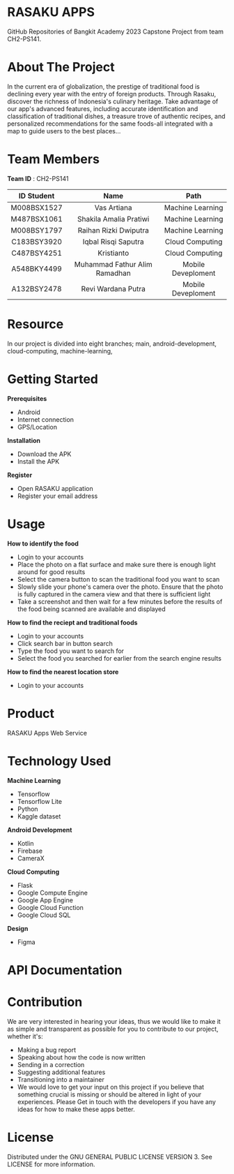 # RASAKU APPS
GitHub Repositories of Bangkit Academy 2023 Capstone Project from team CH2-PS141.

# About The Project
In the current era of globalization, the prestige of traditional food is declining every year with the entry of foreign products. Through Rasaku, discover the richness of Indonesia's culinary heritage. Take advantage of our app's advanced features, including accurate identification and classification of traditional dishes, a treasure trove of authentic recipes, and personalized recommendations for the same foods-all integrated with a map to guide users to the best places...

# Team Members
 **Team ID** : CH2-PS141

| **ID Student** | **Name**                          |**Path**                |
| :---------:|:---------------:              | :-----:            |
|M008BSX1527 | Vas Artiana                   | Machine Learning   |
|M487BSX1061 | Shakila Amalia Pratiwi        | Machine Learning   |
|M008BSY1797 | Raihan Rizki Dwiputra         | Machine Learning   |
|C183BSY3920 | Iqbal Risqi Saputra           | Cloud Computing    |
|C487BSY4251 | Kristianto                    | Cloud Computing    |
|A548BKY4499 | Muhammad Fathur Alim Ramadhan | Mobile Deveploment |
|A132BSY2478 | Revi Wardana Putra            | Mobile Deveploment |

# Resource

In our project is divided into eight branches;
main,
android-development,
cloud-computing,
machine-learning,



# Getting Started
 **Prerequisites**

- Android
- Internet connection
- GPS/Location

 **Installation**

- Download the APK
- Install the APK

 **Register**

- Open RASAKU application
- Register your email address


# Usage
 **How to identify the food**

- Login to your accounts
- Place the photo on a flat surface and make sure there is enough light around for good results
- Select the camera button to scan the traditional food you want to scan
- Slowly slide your phone's camera over the photo. Ensure that the photo is fully captured in the camera view and that there is sufficient light
- Take a screenshot and then wait for a few minutes before the results of the food being scanned are available and displayed

 **How to find the reciept and traditional foods**

- Login to your accounts
- Click search bar in button search
- Type the food you want to search for
- Select the food you searched for earlier from the search engine results

 **How to find the nearest location store**

- Login to your accounts


# Product
RASAKU Apps
Web Service

# Technology Used
 **Machine Learning**

- Tensorflow
- Tensorflow Lite
- Python
- Kaggle dataset

 **Android Development**

- Kotlin
- Firebase
- CameraX

**Cloud Computing**

- Flask
- Google Compute Engine
- Google App Engine
- Google Cloud Function
- Google Cloud SQL

 **Design**

- Figma

# API Documentation

# Contribution
We are very interested in hearing your ideas, thus we would like to make it as simple and transparent as possible for you to contribute to our project, whether it's:
- Making a bug report
- Speaking about how the code is now written
- Sending in a correction
- Suggesting additional features
- Transitioning into a maintainer
- We would love to get your input on this project if you believe that something crucial is missing or should be altered in light of your experiences. Please Get in touch with the developers if you have any ideas for how to make these apps better.

# License
Distributed under the GNU GENERAL PUBLIC LICENSE VERSION 3. See LICENSE for more information.
